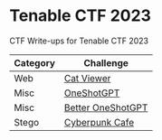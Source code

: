 # Tenable CTF 2023

CTF Write-ups for Tenable CTF 2023

| Category | Challenge |
| ----------- | ----------- |
| Web | [Cat Viewer](https://github.com/alp361/ctf-writeups/tree/main/Tenable%20CTF%202023/Cat%20Viewer) |
| Misc | [OneShotGPT](https://github.com/alp361/ctf-writeups/tree/main/Tenable%20CTF%202023/OneShotGPT) |
| Misc | [Better OneShotGPT](https://github.com/alp361/ctf-writeups/tree/main/Tenable%20CTF%202023/Better%20OneShotGPT) |
| Stego | [Cyberpunk Cafe](https://github.com/alp361/ctf-writeups/tree/main/Tenable%20CTF%202023/Cyberpunk%20Cafe) |
